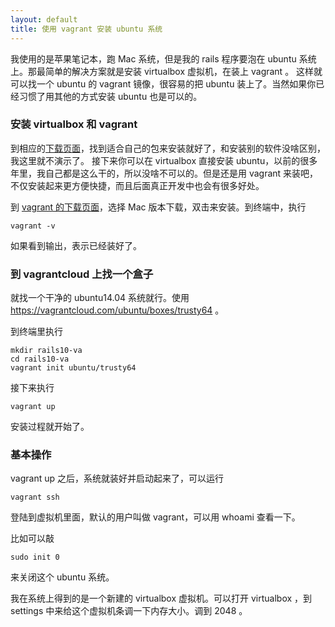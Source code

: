 ```yaml
---
layout: default
title: 使用 vagrant 安装 ubuntu 系统
---
```


我使用的是苹果笔记本，跑 Mac 系统，但是我的 rails 程序要泡在 ubuntu 系统上。那最简单的解决方案就是安装 virtualbox 虚拟机，在装上 vagrant 。 这样就可以找一个 ubuntu 的 vagrant 镜像，很容易的把 ubuntu 装上了。当然如果你已经习惯了用其他的方式安装 ubuntu 也是可以的。

### 安装 virtualbox 和 vagrant

到相应的[下载页面](https://www.virtualbox.org/wiki/Downloads)，找到适合自己的包来安装就好了，和安装别的软件没啥区别，我这里就不演示了。
接下来你可以在 virtualbox 直接安装 ubuntu，以前的很多年里，我自己都是这么干的，所以没啥不可以的。但是还是用 vagrant 来装吧，不仅安装起来更方便快捷，而且后面真正开发中也会有很多好处。

到 [vagrant 的下载页面](https://www.vagrantup.com/downloads.html)，选择 Mac 版本下载，双击来安装。到终端中，执行

    vagrant -v

如果看到输出，表示已经装好了。

### 到 vagrantcloud 上找一个盒子

就找一个干净的 ubuntu14.04 系统就行。使用 <https://vagrantcloud.com/ubuntu/boxes/trusty64> 。

到终端里执行

    mkdir rails10-va
    cd rails10-va
    vagrant init ubuntu/trusty64

接下来执行

    vagrant up

安装过程就开始了。

### 基本操作

vagrant up 之后，系统就装好并启动起来了，可以运行

    vagrant ssh

登陆到虚拟机里面，默认的用户叫做 vagrant，可以用 whoami 查看一下。

比如可以敲

    sudo init 0

来关闭这个 ubuntu 系统。

我在系统上得到的是一个新建的 virtualbox 虚拟机。可以打开 virtualbox ，到 settings 中来给这个虚拟机条调一下内存大小。调到 2048 。

